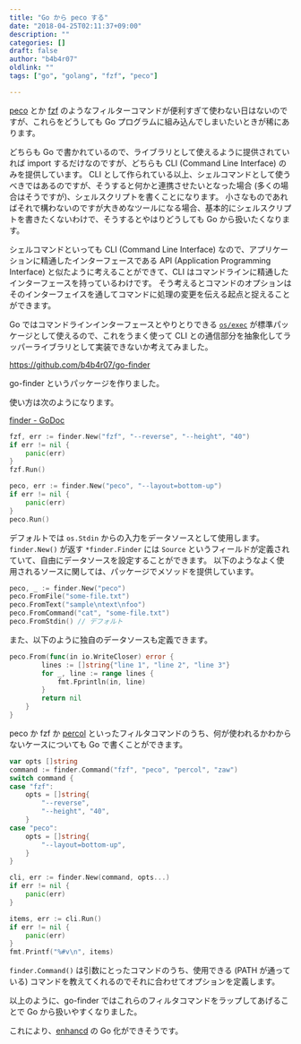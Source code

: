 ```yaml
---
title: "Go から peco する"
date: "2018-04-25T02:11:37+09:00"
description: ""
categories: []
draft: false
author: "b4b4r07"
oldlink: ""
tags: ["go", "golang", "fzf", "peco"]

---
```


[peco](https://github.com/peco/peco) とか [fzf](https://github.com/junegunn/fzf) のようなフィルターコマンドが便利すぎて使わない日はないのですが、これらをどうしても Go プログラムに組み込んでしまいたいときが稀にあります。

どちらも Go で書かれているので、ライブラリとして使えるように提供されていれば import するだけなのですが、どちらも CLI (Command Line Interface) のみを提供しています。
CLI として作られている以上、シェルコマンドとして使うべきではあるのですが、そうすると何かと連携させたいとなった場合 (多くの場合はそうですが)、シェルスクリプトを書くことになります。
小さなものであればそれで構わないのですが大きめなツールになる場合、基本的にシェルスクリプトを書きたくないわけで、そうするとやはりどうしても Go から扱いたくなります。

シェルコマンドといっても CLI (Command Line Interface) なので、アプリケーションに精通したインターフェースである API (Application Programming Interface) と似たように考えることができて、CLI はコマンドラインに精通したインターフェースを持っているわけです。
そう考えるとコマンドのオプションはそのインターフェイスを通してコマンドに処理の変更を伝える起点と捉えることができます。

Go ではコマンドラインインターフェースとやりとりできる [`os/exec`](https://golang.org/pkg/os/exec/) が標準パッケージとして使えるので、これをうまく使って CLI との通信部分を抽象化してラッパーライブラリとして実装できないか考えてみました。

https://github.com/b4b4r07/go-finder

go-finder というパッケージを作りました。

使い方は次のようになります。

[finder - GoDoc](https://godoc.org/github.com/b4b4r07/go-finder)

```go
fzf, err := finder.New("fzf", "--reverse", "--height", "40")
if err != nil {
	panic(err)
}
fzf.Run()
```

```go
peco, err := finder.New("peco", "--layout=bottom-up")
if err != nil {
	panic(err)
}
peco.Run()
```

デフォルトでは `os.Stdin` からの入力をデータソースとして使用します。
`finder.New()` が返す `*finder.Finder` には `Source` というフィールドが定義されていて、自由にデータソースを設定することができます。
以下のようなよく使用されるソースに関しては、パッケージでメソッドを提供しています。

```go
peco, _ := finder.New("peco")
peco.FromFile("some-file.txt")
peco.FromText("sample\ntext\nfoo")
peco.FromCommand("cat", "some-file.txt")
peco.FromStdin() // デフォルト
```

また、以下のように独自のデータソースも定義できます。

```go
peco.From(func(in io.WriteCloser) error {
		lines := []string{"line 1", "line 2", "line 3"}
		for _, line := range lines {
			fmt.Fprintln(in, line)
		}
		return nil
	}
}
```

peco か fzf か [percol](https://github.com/mooz/percol) といったフィルタコマンドのうち、何が使われるかわからないケースについても Go で書くことができます。

```go
var opts []string
command := finder.Command("fzf", "peco", "percol", "zaw")
switch command {
case "fzf":
	opts = []string{
		"--reverse",
		"--height", "40",
	}
case "peco":
	opts = []string{
		"--layout=bottom-up",
	}
}

cli, err := finder.New(command, opts...)
if err != nil {
	panic(err)
}

items, err := cli.Run()
if err != nil {
	panic(err)
}
fmt.Printf("%#v\n", items)
```

`finder.Command()` は引数にとったコマンドのうち、使用できる (PATH が通っている) コマンドを教えてくれるのでそれに合わせてオプションを定義します。

以上のように、go-finder ではこれらのフィルタコマンドをラップしてあげることで Go から扱いやすくなりました。

これにより、[enhancd](https://github.com/b4b4r07/enhancd) の Go 化ができそうです。
